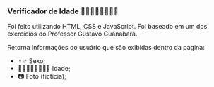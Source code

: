 ### Verificador de Idade 👶🏻👦🏻👨🏻👴🏻
Foi feito utilizando HTML, CSS e JavaScript. Foi baseado em um dos exercícios do Professor Gustavo Guanabara.

Retorna informações do usuário que são exibidas dentro da página: 
- ♀️♂️ Sexo;
- 👶🏻👦🏻👨🏻👴🏻 Idade;
- 📷 Foto (fictícia);
